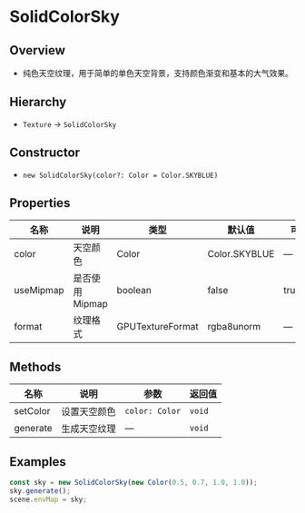 # SolidColorSky

## Overview
- 纯色天空纹理，用于简单的单色天空背景，支持颜色渐变和基本的大气效果。

## Hierarchy
- `Texture` → `SolidColorSky`

## Constructor
- `new SolidColorSky(color?: Color = Color.SKYBLUE)`

## Properties
| 名称 | 说明 | 类型 | 默认值 | 可选值 |
| --- | --- | --- | --- | --- |
| color | 天空颜色 | Color | Color.SKYBLUE | — |
| useMipmap | 是否使用Mipmap | boolean | false | true/false |
| format | 纹理格式 | GPUTextureFormat | rgba8unorm | — |

## Methods
| 名称 | 说明 | 参数 | 返回值 |
| --- | --- | --- | --- |
| setColor | 设置天空颜色 | `color: Color` | `void` |
| generate | 生成天空纹理 | — | `void` |

## Examples
```ts
const sky = new SolidColorSky(new Color(0.5, 0.7, 1.0, 1.0));
sky.generate();
scene.envMap = sky;
```